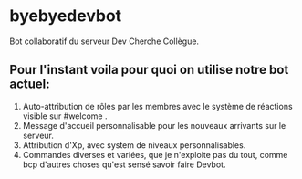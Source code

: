 # byebyedevbot
Bot collaboratif du serveur Dev Cherche Collègue.

## Pour l'instant voila pour quoi on utilise notre bot actuel:
1. Auto-attribution de rôles par les membres avec le système de réactions visible sur #welcome .
1. Message d'accueil personnalisable pour les nouveaux arrivants sur le serveur.
1. Attribution d'Xp, avec system de niveaux personnalisables.
1. Commandes diverses et variées, que je n'exploite pas du tout, comme bcp d'autres choses qu'est sensé savoir faire Devbot.
